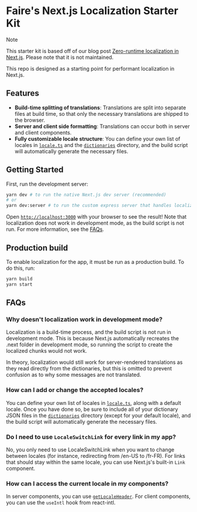 # Faire's Next.js Localization Starter Kit

> [!NOTE]
> This starter kit is based off of our blog post [Zero-runtime localization in Next.js](https://craft.faire.com/zero-runtime-localization-in-next-js-864e252e387d). Please note that it is not maintained.

This repo is designed as a starting point for performant localization
in Next.js.

## Features

- **Build-time splitting of translations**: Translations are split into
	separate files at build time, so that only the necessary translations
	are shipped to the browser.
- **Server and client side formatting**: Translations can occur both in server and client components.
- **Fully customizable locale structure**: You can define your own list of locales in [`locale.ts`](src/lib/locale.ts) and the [`dictionaries`](dictionaries) directory, and the build script will automatically generate the necessary files.

## Getting Started

First, run the development server:

```bash
yarn dev # to run the native Next.js dev server (recommended)
# or
yarn dev:server # to run the custom express server that handles localizing chunk output (slower)
```

Open [`http://localhost:3000`](http://localhost:3000) with your browser to see the result!
Note that localization does not work in development mode, as the build script is not run. For more information, see the [FAQs](#faqs).

## Production build

To enable localization for the app, it must be run as a production build. To do this, run:

```bash
yarn build
yarn start
```

## FAQs

### Why doesn't localization work in development mode?

Localization is a build-time process, and the build script is not run in development mode. This is because Next.js automatically recreates the .next folder in development mode, so running the script to create the localized chunks would not work.

In theory, localization would still work for server-rendered translations as they read
directly from the dictionaries, but this is omitted to prevent confusion as to why some
messages are not translated.

### How can I add or change the accepted locales?

You can define your own list of locales in [`locale.ts`](src/lib/locale.ts), along with a default locale. Once you have done so, be sure to include all of your dictionary JSON files in the [`dictionaries`](dictionaries) directory (except for your default locale), and the build script will automatically generate the necessary files.

### Do I need to use `LocaleSwitchLink` for every link in my app?

No, you only need to use LocaleSwitchLink when you want to change between locales (for instance, redirecting from /en-US to /fr-FR). For links that should stay within the same locale, you can use Next.js's built-in `Link` component.

### How can I access the current locale in my components?

In server components, you can use [`getLocaleHeader`](src/lib/headers.ts). For client components, you can use the `useIntl` hook from react-intl.
